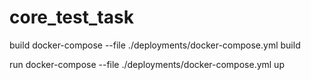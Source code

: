 # core_test_task


build
docker-compose --file ./deployments/docker-compose.yml build 

run 
docker-compose --file ./deployments/docker-compose.yml up